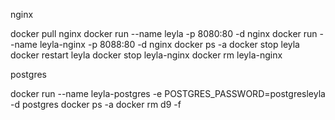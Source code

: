 nginx

docker pull nginx
docker run --name leyla -p 8080:80 -d nginx
docker run --name leyla-nginx -p 8088:80 -d nginx
docker ps -a
docker stop leyla
docker restart leyla
docker stop leyla-nginx
docker rm leyla-nginx

postgres

docker run --name leyla-postgres -e POSTGRES_PASSWORD=postgresleyla -d postgres
docker ps -a
docker rm d9 -f